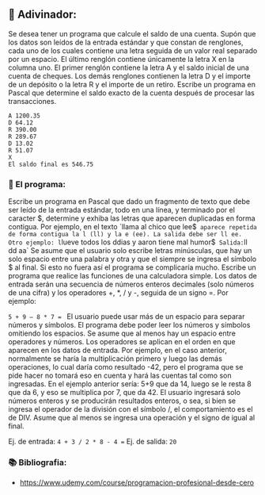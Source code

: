 ## 🔮 Adivinador: 
Se desea tener un programa que calcule el saldo de una cuenta. Supón que los datos son leídos de la entrada estándar y que constan de renglones, cada uno de los cuales contiene una letra seguida de un valor real separado por un espacio. El último renglón contiene únicamente la letra X en la columna uno.
El primer renglón contiene la letra A y el saldo inicial de una cuenta de cheques. Los demás renglones contienen la letra D y el importe de un depósito o la letra R y el importe de un retiro. Escribe un programa en Pascal que determine el saldo exacto de la cuenta después de procesar las transacciones.

    A 1200.35
    D 64.12
    R 390.00
    R 289.67
    D 13.02
    R 51.07
    X
    El saldo final es 546.75

### 📝 El programa:
Escribe un programa en Pascal que dado un fragmento de texto que debe ser leído de la entrada estándar, todo en una línea, y terminado por el caracter $, determine y exhiba las letras que aparecen duplicadas en forma contigua.
Por ejemplo, en el texto `llama al chico que lee$` aparece repetida de forma contigua la l (ll) y la e (ee). La salida debe ser ll ee.
Otro ejemplo: l`lueve todos los ddias y aaron tiene mal humor$` 
Salida: `ll dd aa`
Se asume que el usuario solo escribe letras minúsculas, que hay un solo espacio entre una palabra y otra y que el siempre se ingresa el símbolo $ al final. Si esto no fuera así el programa se complicaría mucho.
Escribe un programa que realice las funciones de una calculadora simple. Los datos de entrada serán una secuencia de números enteros decimales (solo números de una cifra) y los operadores +, *, / y -, seguida de un signo =. Por ejemplo:

`5 + 9 – 8 * 7 =
`
El usuario puede usar más de un espacio para separar números y símbolos. El programa debe poder leer los números y símbolos omitiendo los espacios. Se asume que al menos hay un espacio entre operadores y números. Los operadores se aplican en el orden en que aparecen en los datos de entrada. Por ejemplo, en el caso anterior, normalmente se haría la multiplicación primero y luego las demás operaciones, lo cual daría como resultado -42, pero el programa que se pide hacer no tomará eso en cuenta y hará las cuentas tal como son ingresadas. En el ejemplo anterior sería: 5+9 que da 14, luego se le resta 8 que da 6, y eso se multiplica por 7, que da 42.
El usuario ingresará solo números enteros y se producirán resultados enteros, o sea, si bien se ingresa el operador de la división con el símbolo /, el comportamiento es el de DIV. Asume que al menos se ingresa una operación y el signo de igual al final.

Ej. de entrada: `4 + 3 / 2 * 8 - 4 =`
Ej. de salida: `20`

### 📚 Bibliografia:
- https://www.udemy.com/course/programacion-profesional-desde-cero
